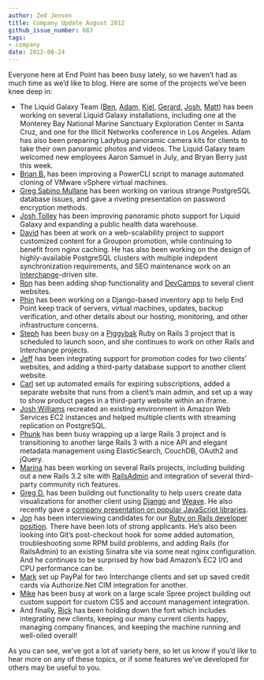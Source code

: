 ```yaml
---
author: Zed Jensen
title: Company Update August 2012
github_issue_number: 683
tags:
- company
date: 2012-08-24
---
```


Everyone here at End Point has been busy lately, so we haven’t had as much time as we’d like to blog. Here are some of the projects we’ve been knee deep in:

- The Liquid Galaxy Team ([Ben](/team/benjamin-goldstein/), [Adam](/blog/authors/adam-vollrath/), [Kiel](/blog/authors/kiel-christofferson/), [Gerard](/blog/authors/gerard-drazba/), [Josh](/team/josh-ausborne/), [Matt](/team/matt-vollrath/)) has been working on several Liquid Galaxy installations, including one at the Monterey Bay National Marine Sanctuary Exploration Center in Santa Cruz, and one for the Illicit Networks conference in Los Angeles. Adam has also been preparing Ladybug panoramic camera kits for clients to take their own panoramic photos and videos. The Liquid Galaxy team welcomed new employees Aaron Samuel in July, and Bryan Berry just this week.
- [Brian B.](/blog/authors/brian-buchalter/) has been improving a PowerCLI script to manage automated cloning of VMware vSphere virtual machines.
- [Greg Sabino Mullane](/blog/authors/greg-sabino-mullane/) has been working on various strange PostgreSQL database issues, and gave a riveting presentation on password encryption methods.
- [Josh Tolley](/team/josh-tolley/) has been improving panoramic photo support for Liquid Galaxy and expanding a public health data warehouse.
- [David](/blog/authors/david-christensen/) has been at work on a web-scalability project to support customized content for a Groupon promotion, while continuing to benefit from nginx caching. He has also been working on the design of highly-available PostgreSQL clusters with multiple indepdent synchronization requirements, and SEO maintenance work on an [Interchange](http://www.icdevgroup.org/)-driven site.
- [Ron](/team/ron-phipps/) has been adding shop functionality and [DevCamps](http://www.devcamps.org/) to several client websites.
- [Phin](/blog/authors/phin-jensen/) has been working on a Django-based inventory app to help End Point keep track of servers, virtual machines, updates, backup verification, and other details about our hosting, monitoring, and other infrastructure concerns.
- [Steph](/blog/authors/steph-skardal/) has been busy on a [Piggybak](https://github.com/piggybak/piggybak) Ruby on Rails 3 project that is scheduled to launch soon, and she continues to work on other Rails and Interchange projects.
- [Jeff](/blog/authors/jeff-boes/) has been integrating support for promotion codes for two clients’ websites, and adding a third-party database support to another client website.
- [Carl](/blog/authors/carl-bailey/) set up automated emails for expiring subscriptions, added a separate website that runs from a client’s main admin, and set up a way to show product pages in a third-party website within an iframe.
- [Josh Williams](/team/josh-williams/) recreated an existing environment in Amazon Web Services EC2 instances and helped multiple clients with streaming replication on PostgreSQL.
- [Phunk](/blog/authors/brian-gadoury/) has been busy wrapping up a large Rails 3 project and is transitioning to another large Rails 3 with a nice API and elegant metadata management using ElasticSearch, CouchDB, OAuth2 and jQuery.
- [Marina](/blog/authors/marina-lohova/) has been working on several Rails projects, including building out a new Rails 3.2 site with [RailsAdmin](https://github.com/sferik/rails_admin) and integration of several third-party community rich features.
- [Greg D.](/blog/authors/greg-davidson/) has been building out functionality to help users create data visualizations for another client using [Django](/expertise/django-python/) and [Weave](http://oicweave.org/). He also recently gave a [company presentation on popular JavaScript libraries](/blog/2012/07/company-presentation-ember-backbone-and/).
- [Jon](/team/jon-jensen/) has been interviewing candidates for our [Ruby on Rails developer position](/blog/2012/07/ruby-on-rails-software-developer-needed/). There have been lots of strong applicants. He’s also been looking into Git’s post-checkout hook for some added automation, troubleshooting some RPM build problems, and adding Rails (for RailsAdmin) to an existing Sinatra site via some neat nginx configuration. And he continues to be surprised by how bad Amazon’s EC2 I/O and CPU performance can be.
- [Mark](/team/mark-johnson/) set up PayPal for two Interchange clients and set up saved credit cards via Authorize.Net CIM integration for another.
- [Mike](/blog/authors/mike-farmer/) has been busy at work on a large scale Spree project building out custom support for custom CSS and account management integration.
- And finally, [Rick](/team/rick-peltzman/) has been holding down the fort which includes integrating new clients, keeping our many current clients happy, managing company finances, and keeping the machine running and well-oiled overall!

As you can see, we’ve got a lot of variety here, so let us know if you’d like to hear more on any of these topics, or if some features we’ve developed for others may be useful to you.
